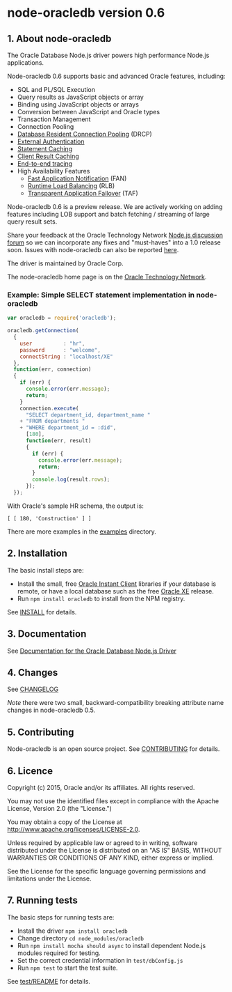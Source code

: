 # node-oracledb version 0.6

## <a name="about"></a> 1. About node-oracledb

The Oracle Database Node.js driver powers high performance
Node.js applications.

Node-oracledb 0.6 supports basic and advanced Oracle features, including:

- SQL and PL/SQL Execution
- Query results as JavaScript objects or array 
- Binding using JavaScript objects or arrays
- Conversion between JavaScript and Oracle types
- Transaction Management
- Connection Pooling
- [Database Resident Connection Pooling](http://docs.oracle.com/database/121/ADFNS/adfns_perf_scale.htm#ADFNS228) (DRCP)
- [External Authentication](http://docs.oracle.com/database/121/DBSEG/authentication.htm#DBSEG99840)
- [Statement Caching](http://docs.oracle.com/database/121/LNOCI/oci09adv.htm#i471377)
- [Client Result Caching](http://docs.oracle.com/database/121/ADFNS/adfns_perf_scale.htm#ADFNS464)
- [End-to-end tracing](http://docs.oracle.com/database/121/TGSQL/tgsql_trace.htm#CHDBDGIJ)
- High Availability Features
  - [Fast Application Notification](http://docs.oracle.com/database/121/ADFNS/adfns_avail.htm#ADFNS538) (FAN)
  - [Runtime Load Balancing](http://docs.oracle.com/database/121/ADFNS/adfns_perf_scale.htm#ADFNS515) (RLB)
  - [Transparent Application Failover](http://docs.oracle.com/database/121/ADFNS/adfns_avail.htm#ADFNS534) (TAF)

Node-oracledb 0.6 is a preview release.  We are actively working on
adding features including LOB support and batch fetching / streaming
of large query result sets.

Share your feedback at the Oracle Technology Network
[Node.js discussion forum](https://community.oracle.com/community/database/developer-tools/node_js/content)
so we can incorporate any fixes and "must-haves" into a 1.0 release
soon.  Issues with node-oracledb can also be reported
[here](https://github.com/oracle/node-oracledb/issues).

The driver is maintained by Oracle Corp.

The node-oracledb home page is on the
[Oracle Technology Network](http://www.oracle.com/technetwork/database/database-technologies/node_js/index.html).

### Example: Simple SELECT statement implementation in node-oracledb

```javascript
var oracledb = require('oracledb');

oracledb.getConnection(
  {
    user          : "hr",
    password      : "welcome",
    connectString : "localhost/XE"
  },
  function(err, connection)
  {
    if (err) {
      console.error(err.message);
      return;
    }
    connection.execute(
      "SELECT department_id, department_name "
    + "FROM departments "
    + "WHERE department_id = :did",
      [180],
      function(err, result)
      {
        if (err) {
          console.error(err.message);
          return;
        }
        console.log(result.rows);
      });
  });
```

With Oracle's sample HR schema, the output is:

```
[ [ 180, 'Construction' ] ]
```

There are more examples in the [examples](examples) directory.

## <a name="installation"></a> 2. Installation

The basic install steps are:

- Install the small, free [Oracle Instant Client](http://www.oracle.com/technetwork/database/features/instant-client/index-100365.html) libraries if your database is remote, or have a local database such as the free [Oracle XE](http://www.oracle.com/technetwork/database/database-technologies/express-edition/overview/index.html) release.
- Run `npm install oracledb` to install from the NPM registry.

See [INSTALL](INSTALL.md) for details.

## <a name="doc"></a> 3. Documentation

See [Documentation for the Oracle Database Node.js Driver](doc/api.md)

## <a name="changes"></a> 4. Changes

See [CHANGELOG](CHANGELOG.md)

*Note* there were two small, backward-compatibility breaking attribute name changes in node-oracledb 0.5.

## <a name="contrib"></a> 5. Contributing

Node-oracledb is an open source project. See 
[CONTRIBUTING](CONTRIBUTING.md)
for details.

## <a name="license"></a> 6. Licence

Copyright (c) 2015, Oracle and/or its affiliates. All rights reserved.

You may not use the identified files except in compliance with the Apache
License, Version 2.0 (the "License.")

You may obtain a copy of the License at
http://www.apache.org/licenses/LICENSE-2.0.

Unless required by applicable law or agreed to in writing, software
distributed under the License is distributed on an "AS IS" BASIS, WITHOUT
WARRANTIES OR CONDITIONS OF ANY KIND, either express or implied.

See the License for the specific language governing permissions and
limitations under the License.

## <a name="testing"></a> 7. Running tests

The basic steps for running tests are:

- Install the driver `npm install oracledb`
- Change directory `cd node_modules/oracledb`
- Run `npm install mocha should async` to install dependent Node.js modules required for testing.
- Set the correct credential information in `test/dbConfig.js`
- Run `npm test` to start the test suite.

See [test/README](test/README.md) for details.
